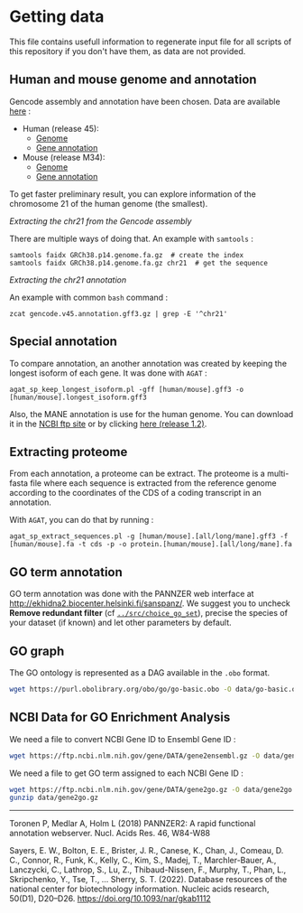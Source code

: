 # Getting data

This file contains usefull information to regenerate input file for all scripts of this repository if you don't have them, as data are not provided.

## Human and mouse genome and annotation

Gencode assembly and annotation have been chosen. Data are available [here](https://ftp.ebi.ac.uk/pub/databases/gencode/) :

- Human  (release 45):
    - [Genome](https://ftp.ebi.ac.uk/pub/databases/gencode/Gencode_human/release_45/GRCh38.p14.genome.fa.gz)
    - [Gene annotation](https://ftp.ebi.ac.uk/pub/databases/gencode/Gencode_human/release_45/gencode.v45.annotation.gff3.gz)
- Mouse (release M34):
    - [Genome](https://ftp.ebi.ac.uk/pub/databases/gencode/Gencode_mouse/release_M34/GRCm39.genome.fa.gz) 
    - [Gene annotation](https://ftp.ebi.ac.uk/pub/databases/gencode/Gencode_mouse/release_M34/gencode.vM34.annotation.gff3.gz)

To get faster preliminary result, you can explore information of the chromosome 21 of the human genome (the smallest).

*Extracting the chr21 from the Gencode assembly*

There are multiple ways of doing that. An example with `samtools` :
```
samtools faidx GRCh38.p14.genome.fa.gz  # create the index
samtools faidx GRCh38.p14.genome.fa.gz chr21  # get the sequence
```

*Extracting the chr21 annotation*

An example with common `bash` command :
```
zcat gencode.v45.annotation.gff3.gz | grep -E '^chr21'
```

## Special annotation

To compare annotation, an another annotation was created by keeping the longest isoform of each gene. It was done with `AGAT` :

```
agat_sp_keep_longest_isoform.pl -gff [human/mouse].gff3 -o [human/mouse].longest_isoform.gff3
```

Also, the MANE annotation is use for the human genome. You can download it in the [NCBI ftp site](https://ftp.ncbi.nlm.nih.gov/refseq/MANE/MANE_human/release_1.2/) or by clicking [here (release 1.2)](https://ftp.ncbi.nlm.nih.gov/refseq/MANE/MANE_human/release_1.2/MANE.GRCh38.v1.2.ensembl_genomic.gff.gz).

## Extracting proteome

From each annotation, a proteome can be extract. The proteome is a multi-fasta file where each sequence is extracted from the reference genome according to the coordinates of the CDS of a coding transcript in an annotation.

With `AGAT`, you can do that by running :
```
agat_sp_extract_sequences.pl -g [human/mouse].[all/long/mane].gff3 -f [human/mouse].fa -t cds -p -o protein.[human/mouse].[all/long/mane].fa
```

## GO term annotation

GO term annotation was done with the PANNZER web interface at http://ekhidna2.biocenter.helsinki.fi/sanspanz/.
We suggest you to uncheck **Remove redundant filter** (cf [`../src/choice_go_set`](../src/choice_go_set)), precise the species of your dataset (if known) and let other parameters by default.


## GO graph

The GO ontology is represented as a DAG available in the `.obo` format.

```sh
wget https://purl.obolibrary.org/obo/go/go-basic.obo -O data/go-basic.obo
```


## NCBI Data for GO Enrichment Analysis

We need a file to convert NCBI Gene ID to Ensembl Gene ID :

```sh
wget https://ftp.ncbi.nlm.nih.gov/gene/DATA/gene2ensembl.gz -O data/gene2ensembl.gz
```

We need a file to get GO term assigned to each NCBI Gene ID :

```sh
wget https://ftp.ncbi.nlm.nih.gov/gene/DATA/gene2go.gz -O data/gene2go.gz
gunzip data/gene2go.gz
```





----------------------------

Toronen P, Medlar A, Holm L (2018) PANNZER2: A rapid functional annotation webserver. Nucl. Acids Res. 46, W84-W88

Sayers, E. W., Bolton, E. E., Brister, J. R., Canese, K., Chan, J., Comeau, D. C., Connor, R., Funk, K., Kelly, C., Kim, S., Madej, T., Marchler-Bauer, A., Lanczycki, C., Lathrop, S., Lu, Z., Thibaud-Nissen, F., Murphy, T., Phan, L., Skripchenko, Y., Tse, T., … Sherry, S. T. (2022). Database resources of the national center for biotechnology information. Nucleic acids research, 50(D1), D20–D26. https://doi.org/10.1093/nar/gkab1112

